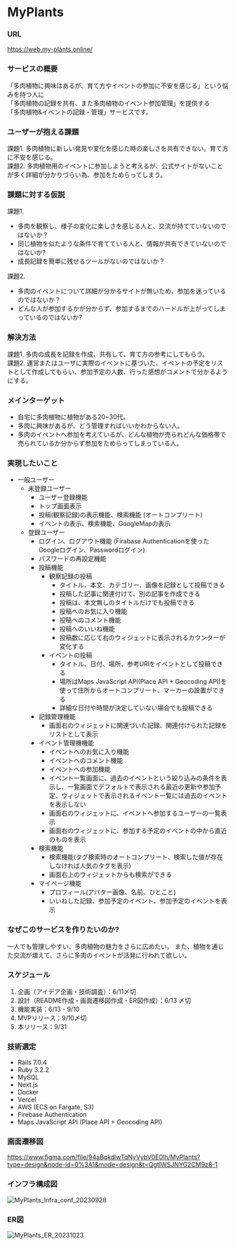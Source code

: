 # MyPlants
### URL
https://web.my-plants.online/

### サービスの概要
「多肉植物に興味はあるが、育て方やイベントの参加に不安を感じる」という悩みを持つ人に  
「多肉植物の記録を共有、また多肉植物のイベント参加管理」を提供する  
「多肉植物&イベントの記録・管理」サービスです。  

### ユーザーが抱える課題
課題1. 多肉植物に新しい発見や変化を感じた時の楽しさを共有できない。育て方に不安を感じる。  
課題2. 多肉植物用のイベントに参加しようと考えるが、公式サイトがないことが多く詳細が分かりづらい為、参加をためらってしまう。

### 課題に対する仮説
課題1. 
- 多肉を観察し、様子の変化に楽しさを感じる人と、交流が持てていないのではないか？
- 同じ植物を似たような条件で育てている人と、情報が共有できていないのではないか?
- 成長記録を簡単に残せるツールがないのではないか？

課題2.
- 多肉のイベントについて詳細が分かるサイトが無いため、参加を迷っているのではないか？
- どんな人が参加するかが分からず、参加するまでのハードルが上がってしまっているのではないか?

### 解決方法
課題1. 多肉の成長を記録を作成、共有して、育て方の参考にしてもらう。  
課題2. 運営またはユーザに実際のイベントに基づいた、イベントの予定をリストとして作成してもらい、参加予定の人数、行った感想がコメントで分かるようにする。

### メインターゲット
- 自宅に多肉植物に植物がある20~30代。
- 多肉に興味があるが、どう管理すればいいかわからない人。
- 多肉のイベントへ参加を考えているが、どんな植物が売られどんな価格帯で売られているか分からず参加をためらってしまっている人。

### 実現したいこと
- 一般ユーザー
    - 未登録ユーザー
        - ユーザー登録機能
        - トップ画面表示
        - 投稿(観察記録)の表示機能、検索機能 (オートコンプリート)
        - イベントの表示、検索機能、GoogleMapの表示
    - 登録ユーザー
        - ログイン、ログアウト機能 (Firabase Authenticationを使ったGoogleログイン、Passwordログイン)
        - パスワードの再設定機能
        - 投稿機能
            - 観察記録の投稿
                - タイトル、本文、カテゴリー、画像を記録として投稿できる
                - 投稿した記事に関連付けて、別の記事を作成できる
                - 投稿は、本文無しのタイトルだけでも投稿できる
                - 投稿へのお気に入り機能
                - 投稿へのコメント機能
                - 投稿へのいいね機能
                - 投稿数に応じて右のウィジェットに表示されるカウンターが変化する
            - イベントの投稿
                - タイトル、日付、場所、参考URlをイベントとして投稿できる
                - 場所はMaps JavaScript API(Place API + Geocoding API)を使って住所からオートコンプリート、マーカーの設置ができる
                - 詳細な日付や時間が決定していない場合でも投稿できる
        - 記録管理機能
            - 画面右のウィジェットに関連づいた記録、関連付けられた記録をリストとして表示
        - イベント管理機機能
            - イベントへのお気に入り機能
            - イベントへのコメント機能
            - イベントへの参加機能
            - イベント一覧画面に、過去のイベントという絞り込みの条件を表示し、一覧画面でデフォルトで表示される最近の更新や参加予定、ウィジェットで表示されるイベント一覧には過去のイベントを表示しない
            - 画面右のウィジェットに、イベントへ参加するユーザーの一覧表示
            - 画面右のウィジェットに、参加する予定のイベントの中から直近のものを表示
        - 検索機能
            - 検索機能(タグ検索時のオートコンプリート、検索した値が存在しなければ人気のタグを表示)
            - 画面右上のウィジェットからも検索ができる
        - マイページ機能
            - プロフィール(アバター画像、名前、ひとこと)
            - いいねした記録、参加予定のイベント、参加予定のイベントを表示

### なぜこのサービスを作りたいのか?
一人でも管理しやすい、多肉植物の魅力をさらに広めたい。
また、植物を通じた交流が増えて、さらに多肉のイベントが活発に行われて欲しい。

### スケジュール
1. 企画（アイデア企画・技術調査）：6/11〆切
2. 設計（README作成・画面遷移図作成・ER図作成）：6/13 〆切
3. 機能実装：6/13 - 9/10
4. MVPリリース：9/10〆切
5. 本リリース：9/31

### 技術選定
- Rails 7.0.4
- Ruby 3.2.2
- MySQL
- Next.js
- Docker
- Vercel
- AWS (ECS on Fargate, S3)
- Firebase Authentication
- Maps JavaScript API (Place API + Geocoding API)

### 画面遷移図
https://www.figma.com/file/94aBqkdlwTqNyVybV0E0Ih/MyPlants?type=design&node-id=0%3A1&mode=design&t=QgtIWSJNYG2CM9z8-1

### インフラ構成図
![MyPlants_Infra_conf_20230928](https://github.com/Shocker55/MyPlants/assets/115390088/83a79b95-51eb-4f28-ba81-34fc991775f7)

### ER図
![MyPlants_ER_20231023](https://github.com/Shocker55/MyPlants/assets/115390088/5e8134b3-b89b-424e-8b51-de7dc8639755)
